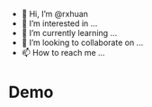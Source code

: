 - 👋 Hi, I’m @rxhuan
- 👀 I’m interested in ...
- 🌱 I’m currently learning ...
- 💞️ I’m looking to collaborate on ...
- 📫 How to reach me ...

<!---
rxhuan/rxhuan is a ✨ special ✨ repository because its `README.md` (this file) appears on your GitHub profile.
You can click the Preview link to take a look at your changes.
--->
# Demo

